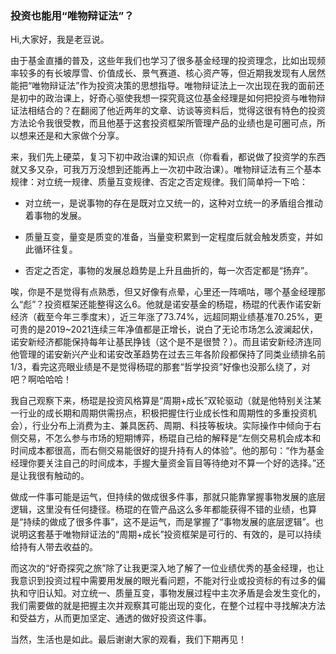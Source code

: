 ### 投资也能用“唯物辩证法”？

Hi,大家好，我是老豆说。

由于基金直播的普及，这些年我们也学习了很多基金经理的投资理念，比如出现频率较多的有长坡厚雪、价值成长、景气赛道、核心资产等，但近期我发现有人居然能把“唯物辩证法”作为投资决策的思想指导。唯物辩证法上一次出现在我的面前还是初中的政治课上，好奇心驱使我想一探究竟这位基金经理是如何把投资与唯物辩证法相结合的？在翻阅了他近两年的文章、访谈等资料后，觉得这很有特色的投资方法论令我很受教，而且他基于这套投资框架所管理产品的业绩也是可圈可点，所以想来还是和大家做个分享。

来，我们先上硬菜，复习下初中政治课的知识点（你看看，都说做了投资学的东西就又多又杂，可我万万没想到还能再上一次初中政治课）。唯物辩证法有三个基本规律：对立统一规律、质量互变规律、否定之否定规律。我们简单捋一下哈：

- 对立统一，是说事物的存在是既对立又统一的，这种对立统一的矛盾组合推动着事物的发展。

- 质量互变，量变是质变的准备，当量变积累到一定程度后就会触发质变，并如此循环往复。

- 否定之否定，事物的发展总趋势是上升且曲折的，每一次否定都是“扬弃”。

唉，你是不是觉得有点熟悉，但又好像有点晕，心里还一阵嘀咕，哪个基金经理那么“彪”？投资框架还能整得这么6。他就是诺安基金的杨琨，杨琨的代表作诺安新经济（截至今年三季度末），近三年涨了73.74%，远超同期业绩基准70.25%，更可贵的是2019~2021连续三年净值都是正增长，说白了无论市场怎么波澜起伏，诺安新经济都能保持每年让基民挣钱（这个是不是很赞？）。而且诺安新经济连同他管理的诺安新兴产业和诺安改革趋势在过去三年各阶段都保持了同类业绩排名前1/3，看完这亮眼业绩是不是觉得杨琨的那套“哲学投资”好像也没那么绕了，对吧？啊哈哈哈！

我自己观察下来，杨琨是投资风格算是“周期+成长”双轮驱动（就是他特别关注某一行业的成长期和周期供需拐点，积极把握住行业成长性和周期性的多重投资机会），行业分布上消费为主、兼具医药、周期、科技等板块。实际操作中倾向于右侧交易，不怎么参与市场的短期博弈，杨琨自己给的解释是“左侧交易机会成本和时间成本都很高，而右侧交易能很好的提升持有人的体验”。他的那句：“作为基金经理你要关注自己的时间成本，手握大量资金盲目等待绝对不算一个好的选择。”还是让我很有触动的。

做成一件事可能是运气，但持续的做成很多件事，那就只能靠掌握事物发展的底层逻辑，这里没有任何捷径。杨琨的在管产品这么多年都能获得不错的业绩，也算是“持续的做成了很多件事”，这不是运气，而是掌握了“事物发展的底层逻辑”。也说明这套基于唯物辩证法的“周期+成长”投资框架是可行的、有效的，是可以持续给持有人带去收益的。

而这次的“好奇探究之旅”除了让我更深入地了解了一位业绩优秀的基金经理，也让我意识到投资过程中需要用发展的眼光看问题，不能对行业或投资标的有过多的偏执和守旧认知。对立统一、质量互变，事物发展过程中主次矛盾是会发生变化的，我们需要做的就是把握主次并观察其可能出现的变化，在整个过程中寻找解决方法和受益方，从而更加坚定、通透的做好投资这件事。

当然，生活也是如此。最后谢谢大家的观看，我们下期再见！